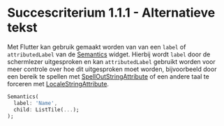 # Succescriterium 1.1.1 - Alternatieve tekst

Met Flutter kan gebruik gemaakt worden van  van een `label` of `attributedLabel`  van de [Semantics](https://api.flutter.dev/flutter/widgets/Semantics-class.html) widget. Hierbij wordt `label`  door de schermlezer uitgesproken en kan `attributedLabel` gebruikt worden voor meer controle over hoe dit uitgesproken moet worden, bijvoorbeeld door een bereik te spellen met [SpellOutStringAttribute](https://api.flutter.dev/flutter/dart-ui/SpellOutStringAttribute-class.html) of een andere taal te forceren met [LocaleStringAttribute](https://api.flutter.dev/flutter/dart-ui/LocaleStringAttribute-class.html).

```dart
Semantics(
  label: 'Name',
  child: ListTile(...);
);
```